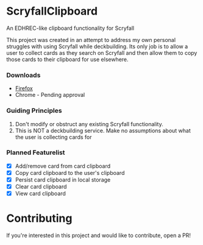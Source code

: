 # ScryfallClipboard

An EDHREC-like clipboard functionality for Scryfall

This project was created in an attempt to address my own personal struggles with using Scryfall while deckbuilding. Its only job is to allow a user to collect cards as they search on Scryfall and then allow them to copy those cards to their clipboard for use elsewhere.

### Downloads
- [Firefox](https://addons.mozilla.org/en-US/firefox/addon/scryfall-clipboard/)
- Chrome - Pending approval

### Guiding Principles

1. Don't modify or obstruct any existing Scryfall functionality.
2. This is NOT a deckbuilding service. Make no assumptions about what the user is collecting cards for

### Planned Featurelist

- [x] Add/remove card from card clipboard
- [x] Copy card clipboard to the user's clipboard
- [x] Persist card clipboard in local storage
- [x] Clear card clipboard
- [x] View card clipboard

# Contributing

If you're interested in this project and would like to contribute, open a PR!
